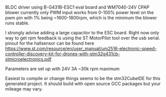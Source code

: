 BLDC driver using B-G431B-ESC1 eval board
and WM7040-24V CPAP blower
currently only PWM input works from 0-100% power level on the pwm pin
with 1% being ~1600-1800rpm, which is the minimum the blower runs stable.

I strongly advise adding a large capacitor to the ESC board.
Right now only way to get rpm feedback is using the ST MotorPilot tool over the usb serial.
pinout for the hallsensor can be found here
https://www.st.com/resource/en/user_manual/um2516-electronic-speed-controller-discovery-kit-for-drones-with-stm32g431cb-stmicroelectronics.pdf

Parameters are set up with 24V 3A ~30k rpm maximum

Easiest to compile or change things seems to be the stm32CubeIDE for this generated project.
It should build with open source GCC packages but your mileage may vary.